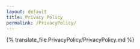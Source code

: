 ```yaml
---
layout: default
title: Privacy Policy
permalink: /PrivacyPolicy/
---
```


{% translate_file PrivacyPolicy/PrivacyPolicy.md %}